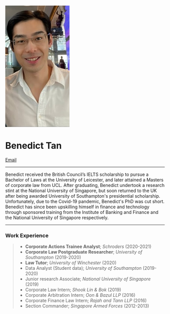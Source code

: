 ![Profile_pic](https://raw.githubusercontent.com/benedicttjc/Resume/gh-pages/Images/206819084_1092948124447480_74458620125560930_n.jpg) 

# Benedict Tan
[Email](benedictTJC@gmail.com)

* * *
Benedict received the British Council’s IELTS scholarship to pursue a Bachelor of Laws at the University of Leicester, and later attained a Masters of corporate law from UCL. After graduating, Benedict undertook a research stint at the National University of Singapore, but soon returned to the UK after being awarded University of Southampton's presidential scholarship. Unfortunately, due to the Covid-19 pandemic, Benedict's PhD was cut short. Benedict has since been upskilling himself in finance and technology through sponsored training from the Institute of Banking and Finance and the National University of Singapore respectively.

* * *
### Work Experience
> * **Corporate Actions Trainee Analyst**; _Schroders_ (2020-2021)
> * **Corporate Law Postgraduate Researcher**; _University of Southampton_ (2019-2020)
> * **Law Tutor**; _University of Winchester_ (2020)
> * Data Analyst (Student data); _University of Southampton_ (2019-2020)
> * Junior research Associate; _National University of Singapore_ (2019)
> * Corporate Law Intern; _Shook Lin & Bok_ (2019)
> * Corporate Arbitration Intern; _Oon & Bazul LLP_ (2016)
> * Corporate Finance Law Intern; _Rajah and Tann LLP_ (2016)
> * Section Commander; _Singapore Armed Forces_ (2012-2013)
